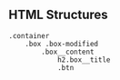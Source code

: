 ## HTML Structures

```
.container
    .box .box-modified
        .box__content
            h2.box__title
            .btn
```
